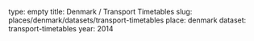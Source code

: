 type: empty
title: Denmark / Transport Timetables
slug: places/denmark/datasets/transport-timetables
place: denmark
dataset: transport-timetables
year: 2014
